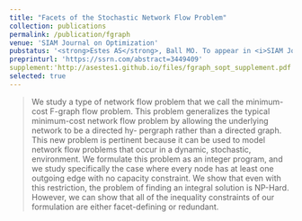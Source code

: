 ```yaml
---
title: "Facets of the Stochastic Network Flow Problem"
collection: publications
permalink: /publication/fgraph
venue: 'SIAM Journal on Optimization'
pubstatus: '<strong>Estes AS</strong>, Ball MO. To appear in <i>SIAM Journal of Optimization</i>.'
preprinturl: 'https://ssrn.com/abstract=3449409'
supplement:'http://asestes1.github.io/files/fgraph_sopt_supplement.pdf' 
selected: true
---
```

> We study a type of network flow problem that we call the minimum-
cost F-graph flow problem. This problem generalizes the typical minimum-cost
network flow problem by allowing the underlying network to be a directed hy-
pergraph rather than a directed graph. This new problem is pertinent because
it can be used to model network flow problems that occur in a dynamic,
stochastic, environment. We formulate this problem as an integer program,
and we study specifically the case where every node has at least one outgoing
edge with no capacity constraint. We show that even with this restriction, the
problem of finding an integral solution is NP-Hard. However, we can show that
all of the inequality constraints of our formulation are either facet-defining or
redundant.


